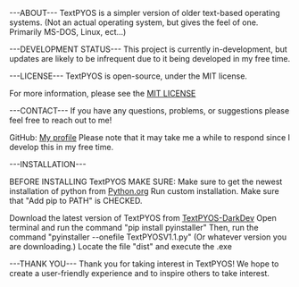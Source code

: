 ---ABOUT---
TextPYOS is a simpler version of older text-based operating systems. (Not an actual operating system, but gives the feel of one. Primarily MS-DOS, Linux, ect...)

---DEVELOPMENT STATUS---
This project is currently in-development, but updates are likely to be infrequent due to it being developed in my free time.

---LICENSE---
TextPYOS is open-source, under the MIT license.

For more information, please see the [MIT LICENSE](LICENSE)

---CONTACT---
If you have any questions, problems, or suggestions please feel free to reach out to me!

GitHub: [My profile](https://github.com/DarkDevRBLX)
Please note that it may take me a while to respond since I develop this in my free time.

---INSTALLATION---

BEFORE INSTALLING TextPYOS MAKE SURE:
Make sure to get the newest installation of python from [Python.org](https://www.python.org/downloads/)
Run custom installation.
Make sure that "Add pip to PATH" is CHECKED.

Download the latest version of TextPYOS from [TextPYOS-DarkDev](https://github.com/DarkDevRBLX/TextPYOS-Darkdev)
Open terminal and run the command "pip install pyinstaller"
Then, run the command "pyinstaller --onefile TextPYOSV1.1.py" (Or whatever version you are downloading.)
Locate the file "dist"
and execute the .exe

---THANK YOU---
Thank you for taking interest in TextPYOS! We hope to create a user-friendly experience and to inspire others to take interest.
